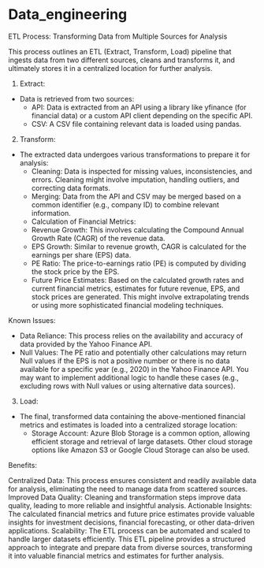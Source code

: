 # Data_engineering
ETL Process: Transforming Data from Multiple Sources for Analysis

This process outlines an ETL (Extract, Transform, Load) pipeline that ingests data from two different sources, cleans and transforms it, and ultimately stores it in a centralized location for further analysis.


1. Extract:

* Data is retrieved from two sources:
  * API: Data is extracted from an API using a library like yfinance (for financial data) or a custom API client depending on the specific API.
  * CSV: A CSV file containing relevant data is loaded using pandas.

2. Transform:

* The extracted data undergoes various transformations to prepare it for analysis:
  * Cleaning: Data is inspected for missing values, inconsistencies, and errors. Cleaning might involve imputation, handling outliers, and correcting data formats.
  * Merging: Data from the API and CSV may be merged based on a common identifier (e.g., company ID) to combine relevant information.
  * Calculation of Financial Metrics:
   * Revenue Growth: This involves calculating the Compound Annual Growth Rate (CAGR) of the revenue data.
   * EPS Growth: Similar to revenue growth, CAGR is calculated for the earnings per share (EPS) data.
   * PE Ratio: The price-to-earnings ratio (PE) is computed by dividing the stock price by the EPS.
   * Future Price Estimates: Based on the calculated growth rates and current financial metrics, estimates for future revenue, EPS, and stock prices are generated. This might involve extrapolating trends or using 
     more sophisticated financial modeling techniques.

Known Issues:

 * Data Reliance: This process relies on the availability and accuracy of data provided by the Yahoo Finance API.
 * Null Values: The PE ratio and potentially other calculations may return Null values if the EPS is not a positive number or there is no data available for a specific year (e.g., 2020) in the Yahoo Finance API. 
   You may want to implement additional logic to handle these cases (e.g., excluding rows with Null values or using alternative data sources).

3. Load:

* The final, transformed data containing the above-mentioned financial metrics and estimates is loaded into a centralized storage location:
  * Storage Account: Azure Blob Storage is a common option, allowing efficient storage and retrieval of large datasets. Other cloud storage options like Amazon S3 or Google Cloud Storage can also be used.

Benefits:

Centralized Data: This process ensures consistent and readily available data for analysis, eliminating the need to manage data from scattered sources.
Improved Data Quality: Cleaning and transformation steps improve data quality, leading to more reliable and insightful analysis.
Actionable Insights: The calculated financial metrics and future price estimates provide valuable insights for investment decisions, financial forecasting, or other data-driven applications.
Scalability: The ETL process can be automated and scaled to handle larger datasets efficiently.
This ETL pipeline provides a structured approach to integrate and prepare data from diverse sources, transforming it into valuable financial metrics and estimates for further analysis.

